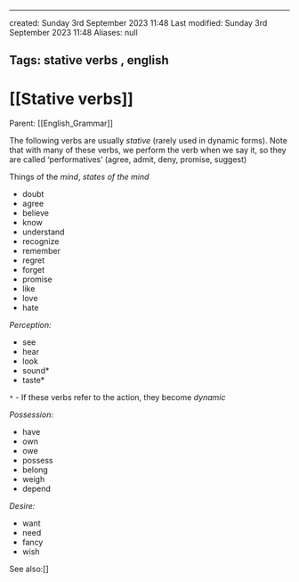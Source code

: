 

---
created: Sunday 3rd September 2023 11:48
Last modified: Sunday 3rd September 2023 11:48
Aliases: null

Tags: stative verbs ,  english
---

# [[Stative verbs]]

Parent: [[English_Grammar]]

The following verbs are usually *stative* (rarely used in dynamic forms). Note that with many of these verbs, we perform the verb when we say it, so they are called ‘performatives’ (agree, admit, deny, promise, suggest)

Things of the *mind*, *states of the mind*
- doubt
- agree
- believe
- know
- understand
- recognize
- remember
- regret
- forget
- promise
- like
- love
- hate

*Perception:*
- see
- hear
- look
- sound*
- taste*

 `*` - If these verbs refer to the action, they become *dynamic*

*Possession:*
- have
- own
- owe
- possess
- belong
- weigh
- depend

*Desire:*
- want
- need
- fancy
- wish

See also:[]